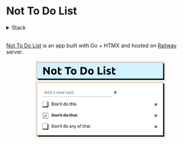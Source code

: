# Not To Do List
<details>
<summary>Stack</summary>

### Frontend
- HTMX
### Backend
- Go
### Server environment
- Railway
</details><br/>

[Not To Do List](https://not-to-do-list-production.up.railway.app/) is an app built with Go + HTMX and hosted on [Railway](https://railway.app/) server.

<p align="center">
  <img src="assets/image.png" width="70%" />
</p>
